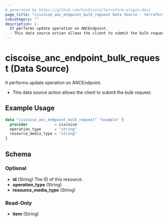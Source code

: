 ```yaml
---
# generated by https://github.com/hashicorp/terraform-plugin-docs
page_title: "ciscoise_anc_endpoint_bulk_request Data Source - terraform-provider-ciscoise"
subcategory: ""
description: |-
  It performs update operation on ANCEndpoint.
  - This data source action allows the client to submit the bulk request.
---
```


# ciscoise_anc_endpoint_bulk_request (Data Source)

It performs update operation on ANCEndpoint.

- This data source action allows the client to submit the bulk request.

## Example Usage

```terraform
data "ciscoise_anc_endpoint_bulk_request" "example" {
  provider            = ciscoise
  operation_type      = "string"
  resource_media_type = "string"
}
```

<!-- schema generated by tfplugindocs -->
## Schema

### Optional

- **id** (String) The ID of this resource.
- **operation_type** (String)
- **resource_media_type** (String)

### Read-Only

- **item** (String)


